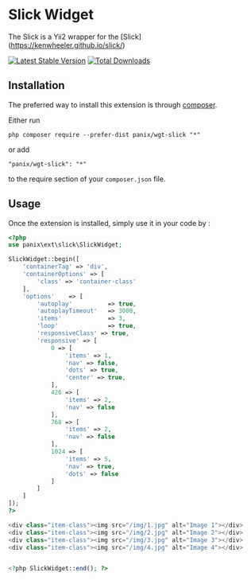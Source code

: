 Slick Widget
============================

The Slick is a Yii2 wrapper for the [Slick] (https://kenwheeler.github.io/slick/)

[![Latest Stable Version](https://poser.pugx.org/anix/wgt-owlcarousel/v/stable.svg)](https://packagist.org/packages/anix/wgt-owlcarousel)
[![Total Downloads](https://poser.pugx.org/anix/wgt-owlcarousel/downloads.svg)](https://packagist.org/packages/anix/wgt-owlcarousel)


Installation
------------

The preferred way to install this extension is through [composer](http://getcomposer.org/download/).

Either run

```
php composer require --prefer-dist panix/wgt-slick "*"
```

or add

```
"panix/wgt-slick": "*"
```

to the require section of your `composer.json` file.

Usage
-----

Once the extension is installed, simply use it in your code by  :

```php
<?php
use panix\ext\slick\SlickWidget;

SlickWidget::begin([
    'containerTag' => 'div',
    'containerOptions' => [
        'class' => 'container-class'
    ],
    'options'    => [
        'autoplay'          => true,
        'autoplayTimeout'   => 3000,
        'items'             => 3,
        'loop'              => true,
        'responsiveClass' => true,
        'responsive' => [
            0 => [
                'items' => 1,
                'nav' => false,
                'dots' => true,
                'center' => true,
            ],
            426 => [
                'items' => 2,
                'nav' => false
            ],
            768 => [
                'items' => 2,
                'nav' => false
            ],
            1024 => [
                'items' => 5,
                'nav' => true,
                'dots' => false
            ]
        ]
    ]
]);
?>

<div class="item-class"><img src="/img/1.jpg" alt="Image 1"></div>
<div class="item-class"><img src="/img/2.jpg" alt="Image 2"></div>
<div class="item-class"><img src="/img/3.jpg" alt="Image 3"></div>
<div class="item-class"><img src="/img/4.jpg" alt="Image 4"></div>


<?php SlickWidget::end(); ?>
